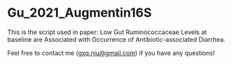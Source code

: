 # Gu_2021_Augmentin16S
This is the script used in paper: Low Gut Ruminococcaceae Levels at baseline are Associated with Occurrence of Antibiotic-associated Diarrhea.

Feel free to contact me (gxq.nju@gmail.com) if you have any questions! 
